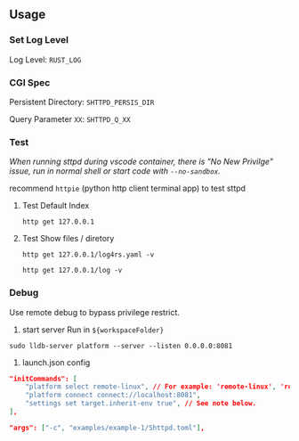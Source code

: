 
## Usage

### Set Log Level

Log Level: `RUST_LOG`

### CGI Spec

Persistent Directory: `SHTTPD_PERSIS_DIR`

Query Parameter `XX`: `SHTTPD_Q_XX`

### Test

*When running sttpd during vscode container, there is "No New Privilge" issue, run in normal shell or start code with `--no-sandbox`.*

recommend `httpie` (python http client terminal app) to test sttpd

1. Test Default Index

    `http get 127.0.0.1`

2. Test Show files / diretory

    `http get 127.0.0.1/log4rs.yaml -v`

    `http get 127.0.0.1/log -v`



### Debug

Use remote debug to bypass privilege restrict.

1. start server
Run in `${workspaceFolder}`

`sudo lldb-server platform --server --listen 0.0.0.0:8081`

1. launch.json config

```json
"initCommands": [
    "platform select remote-linux", // For example: 'remote-linux', 'remote-macosx', 'remote-android', etc.
    "platform connect connect://localhost:8081",
    "settings set target.inherit-env true", // See note below.
],

"args": ["-c", "examples/example-1/Shttpd.toml"],
```
